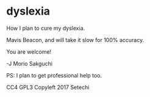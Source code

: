 # dyslexia
How I plan to cure my dyslexia.

Mavis Beacon, and will take it slow for 100% accuracy.

You are welcome!

-J Morio Sakguchi

PS: I plan to get professional help too.

CC4 GPL3 Copyleft 2017 Setechi
